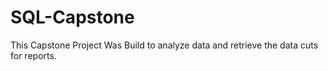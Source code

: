 # SQL-Capstone
This Capstone Project Was Build to analyze data and retrieve the data cuts for reports.
